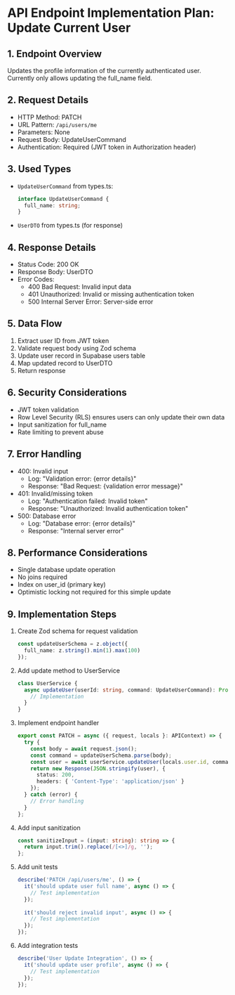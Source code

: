 # API Endpoint Implementation Plan: Update Current User

## 1. Endpoint Overview
Updates the profile information of the currently authenticated user. Currently only allows updating the full_name field.

## 2. Request Details
- HTTP Method: PATCH
- URL Pattern: `/api/users/me`
- Parameters: None
- Request Body: UpdateUserCommand
- Authentication: Required (JWT token in Authorization header)

## 3. Used Types
- `UpdateUserCommand` from types.ts:
  ```typescript
  interface UpdateUserCommand {
    full_name: string;
  }
  ```
- `UserDTO` from types.ts (for response)

## 4. Response Details
- Status Code: 200 OK
- Response Body: UserDTO
- Error Codes:
  - 400 Bad Request: Invalid input data
  - 401 Unauthorized: Invalid or missing authentication token
  - 500 Internal Server Error: Server-side error

## 5. Data Flow
1. Extract user ID from JWT token
2. Validate request body using Zod schema
3. Update user record in Supabase users table
4. Map updated record to UserDTO
5. Return response

## 6. Security Considerations
- JWT token validation
- Row Level Security (RLS) ensures users can only update their own data
- Input sanitization for full_name
- Rate limiting to prevent abuse

## 7. Error Handling
- 400: Invalid input
  - Log: "Validation error: {error details}"
  - Response: "Bad Request: {validation error message}"
- 401: Invalid/missing token
  - Log: "Authentication failed: Invalid token"
  - Response: "Unauthorized: Invalid authentication token"
- 500: Database error
  - Log: "Database error: {error details}"
  - Response: "Internal server error"

## 8. Performance Considerations
- Single database update operation
- No joins required
- Index on user_id (primary key)
- Optimistic locking not required for this simple update

## 9. Implementation Steps
1. Create Zod schema for request validation
   ```typescript
   const updateUserSchema = z.object({
     full_name: z.string().min(1).max(100)
   });
   ```

2. Add update method to UserService
   ```typescript
   class UserService {
     async updateUser(userId: string, command: UpdateUserCommand): Promise<UserDTO> {
       // Implementation
     }
   }
   ```

3. Implement endpoint handler
   ```typescript
   export const PATCH = async ({ request, locals }: APIContext) => {
     try {
       const body = await request.json();
       const command = updateUserSchema.parse(body);
       const user = await userService.updateUser(locals.user.id, command);
       return new Response(JSON.stringify(user), {
         status: 200,
         headers: { 'Content-Type': 'application/json' }
       });
     } catch (error) {
       // Error handling
     }
   };
   ```

4. Add input sanitization
   ```typescript
   const sanitizeInput = (input: string): string => {
     return input.trim().replace(/[<>]/g, '');
   };
   ```

5. Add unit tests
   ```typescript
   describe('PATCH /api/users/me', () => {
     it('should update user full name', async () => {
       // Test implementation
     });
     
     it('should reject invalid input', async () => {
       // Test implementation
     });
   });
   ```

6. Add integration tests
   ```typescript
   describe('User Update Integration', () => {
     it('should update user profile', async () => {
       // Test implementation
     });
   });
   ``` 